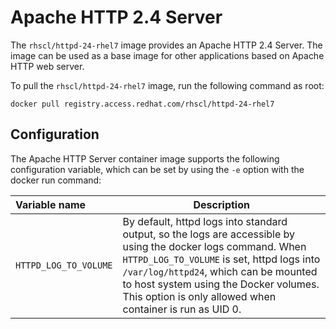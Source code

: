 Apache HTTP 2.4 Server
======================

The `rhscl/httpd-24-rhel7` image provides an Apache HTTP 2.4 Server. The image can be used as a base image for other applications based on Apache HTTP web server.

To pull the `rhscl/httpd-24-rhel7` image, run the following command as root:
```
docker pull registry.access.redhat.com/rhscl/httpd-24-rhel7
```

Configuration
-------------

The Apache HTTP Server container image supports the following configuration variable, which can be set by using the `-e` option with the docker run command:

|    Variable name        |    Description                            |
| :---------------------- | ----------------------------------------- |
|  `HTTPD_LOG_TO_VOLUME` | By default, httpd logs into standard output, so the logs are accessible by using the docker logs command. When `HTTPD_LOG_TO_VOLUME` is set, httpd logs into `/var/log/httpd24`, which can be mounted to host system using the Docker volumes. This option is only allowed when container is run as UID 0. |
